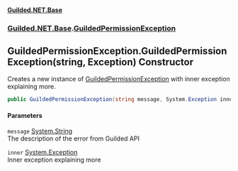 
#### [Guilded.NET.Base](Guilded_NET_Base 'Guilded_NET_Base')
### [Guilded.NET.Base](Guilded_NET_Base#Guilded_NET_Base 'Guilded.NET.Base').[GuildedPermissionException](GuildedPermissionException 'Guilded.NET.Base.GuildedPermissionException')
## GuildedPermissionException.GuildedPermissionException(string, Exception) Constructor
Creates a new instance of [GuildedPermissionException](GuildedPermissionException 'Guilded.NET.Base.GuildedPermissionException') with inner exception explaining more.  
```csharp
public GuildedPermissionException(string message, System.Exception inner);
```

#### Parameters
<a name='Guilded_NET_Base_GuildedPermissionException_GuildedPermissionException(string_System_Exception)_message'></a>
`message` [System.String](https://docs.microsoft.com/en-us/dotnet/api/System.String 'System.String')  
The description of the error from Guilded API
  
<a name='Guilded_NET_Base_GuildedPermissionException_GuildedPermissionException(string_System_Exception)_inner'></a>
`inner` [System.Exception](https://docs.microsoft.com/en-us/dotnet/api/System.Exception 'System.Exception')  
Inner exception explaining more
  

